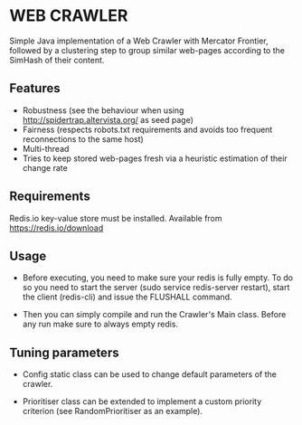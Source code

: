 # WEB CRAWLER
Simple Java implementation of a Web Crawler with Mercator Frontier, followed by a clustering step to group similar web-pages according to the SimHash of their content.

## Features
* Robustness (see the behaviour when using http://spidertrap.altervista.org/ as seed page)
* Fairness (respects robots.txt requirements and avoids too frequent reconnections to the same host)
* Multi-thread
* Tries to keep stored web-pages fresh via a heuristic estimation of their change rate

## Requirements
Redis.io key-value store must be installed. Available from https://redis.io/download

## Usage

* Before executing, you need to make sure your redis is fully empty. To do so you need to start the server (sudo service redis-server restart), start the client (redis-cli) and issue the FLUSHALL command.

* Then you can simply compile and run the Crawler's Main class. Before any run make sure to always empty redis.


## Tuning parameters

* Config static class can be used to change default parameters of the crawler. 

* Prioritiser class can be extended to implement a custom priority criterion (see RandomPrioritiser as an example).